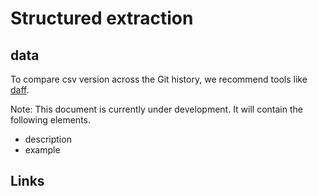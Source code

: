 # Structured extraction

## data

To compare csv version across the Git history, we recommend tools like [daff](https://github.com/paulfitz/daff).

Note: This document is currently under development. It will contain the following elements.

- description
- example

## Links
